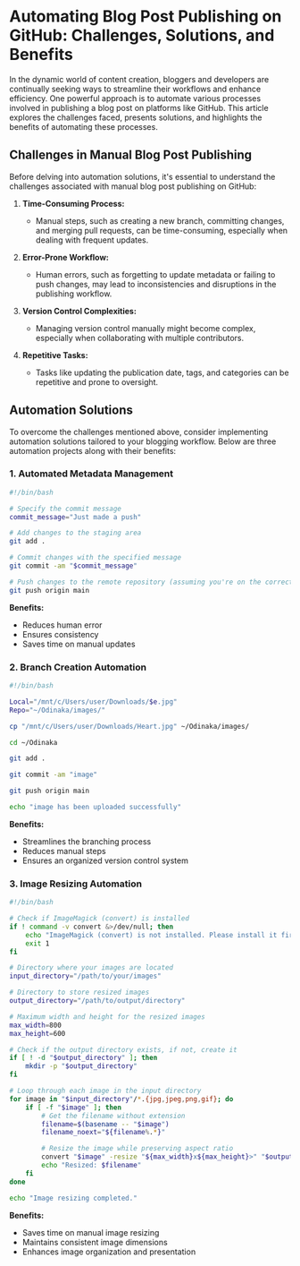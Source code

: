 
# Automating Blog Post Publishing on GitHub: Challenges, Solutions, and Benefits

In the dynamic world of content creation, bloggers and developers are continually seeking ways to streamline their workflows and enhance efficiency. One powerful approach is to automate various processes involved in publishing a blog post on platforms like GitHub. This article explores the challenges faced, presents solutions, and highlights the benefits of automating these processes.

## Challenges in Manual Blog Post Publishing

Before delving into automation solutions, it's essential to understand the challenges associated with manual blog post publishing on GitHub:

1. **Time-Consuming Process:**
   - Manual steps, such as creating a new branch, committing changes, and merging pull requests, can be time-consuming, especially when dealing with frequent updates.

2. **Error-Prone Workflow:**
   - Human errors, such as forgetting to update metadata or failing to push changes, may lead to inconsistencies and disruptions in the publishing workflow.

3. **Version Control Complexities:**
   - Managing version control manually might become complex, especially when collaborating with multiple contributors.

4. **Repetitive Tasks:**
   - Tasks like updating the publication date, tags, and categories can be repetitive and prone to oversight.

## Automation Solutions

To overcome the challenges mentioned above, consider implementing automation solutions tailored to your blogging workflow. Below are three automation projects along with their benefits:

### 1. Automated Metadata Management

```bash
#!/bin/bash

# Specify the commit message
commit_message="Just made a push"

# Add changes to the staging area
git add .

# Commit changes with the specified message
git commit -am "$commit_message"

# Push changes to the remote repository (assuming you're on the correct branch)
git push origin main
```

**Benefits:**
- Reduces human error
- Ensures consistency
- Saves time on manual updates

### 2. Branch Creation Automation

```bash
#!/bin/bash

Local="/mnt/c/Users/user/Downloads/$e.jpg"
Repo="~/Odinaka/images/"

cp "/mnt/c/Users/user/Downloads/Heart.jpg" ~/Odinaka/images/

cd ~/Odinaka

git add .

git commit -am "image"

git push origin main

echo "image has been uploaded successfully"
```

**Benefits:**
- Streamlines the branching process
- Reduces manual steps
- Ensures an organized version control system

### 3. Image Resizing Automation

```bash
#!/bin/bash

# Check if ImageMagick (convert) is installed
if ! command -v convert &>/dev/null; then
    echo "ImageMagick (convert) is not installed. Please install it first."
    exit 1
fi

# Directory where your images are located
input_directory="/path/to/your/images"

# Directory to store resized images
output_directory="/path/to/output/directory"

# Maximum width and height for the resized images
max_width=800
max_height=600

# Check if the output directory exists, if not, create it
if [ ! -d "$output_directory" ]; then
    mkdir -p "$output_directory"
fi

# Loop through each image in the input directory
for image in "$input_directory"/*.{jpg,jpeg,png,gif}; do
    if [ -f "$image" ]; then
        # Get the filename without extension
        filename=$(basename -- "$image")
        filename_noext="${filename%.*}"

        # Resize the image while preserving aspect ratio
        convert "$image" -resize "${max_width}x${max_height}>" "$output_directory/$filename_noext.jpg"
        echo "Resized: $filename"
    fi
done

echo "Image resizing completed."
```

**Benefits:**
- Saves time on manual image resizing
- Maintains consistent image dimensions
- Enhances image organization and presentation
